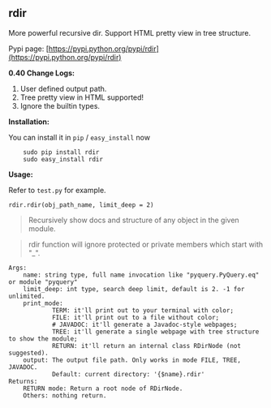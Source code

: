 ## rdir
More powerful recursive dir. Support HTML pretty view in tree structure.

Pypi page: [https://pypi.python.org/pypi/rdir](https://pypi.python.org/pypi/rdir)

**0.40 Change Logs:**

1. User defined output path.
2. Tree pretty view in HTML supported!
3. Ignore the builtin types.


**Installation:**

You can install it in `pip` / `easy_install` now

        sudo pip install rdir
        sudo easy_install rdir

**Usage:**
  
Refer to `test.py` for example.
 
    rdir.rdir(obj_path_name, limit_deep = 2)
    
    
> Recursively show docs and structure of any object in the given module.

> rdir function will ignore protected or private members which start with "_".

    Args:
        name: string type, full name invocation like "pyquery.PyQuery.eq" or module "pyquery"
        limit_deep: int type, search deep limit, default is 2. -1 for unlimited.
        print_mode:
                TERM: it'll print out to your terminal with color;
                FILE: it'll print out to a file without color;
                # JAVADOC: it'll generate a Javadoc-style webpages;
                TREE: it'll generate a single webpage with tree structure to show the module;
                RETURN: it'll return an internal class RDirNode (not suggested).
        output: The output file path. Only works in mode FILE, TREE, JAVADOC.
                Default: current directory: '{$name}.rdir'
    Returns:
        RETURN mode: Return a root node of RDirNode.
        Others: nothing return.

